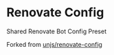 # Renovate Config

Shared Renovate Bot Config Preset

Forked from [unjs/renovate-config](https://github.com/unjs/renovate-config)
